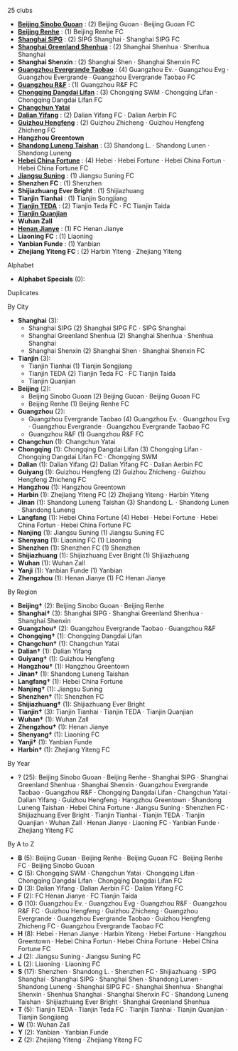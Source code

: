 25 clubs

- [**Beijing Sinobo Guoan**](https://en.wikipedia.org/wiki/Beijing_Sinobo_Guoan) : (2) Beijing Guoan · Beijing Guoan FC
- [**Beijing Renhe**](https://en.wikipedia.org/wiki/Beijing_Renhe_F.C.) : (1) Beijing Renhe FC
- [**Shanghai SIPG**](https://en.wikipedia.org/wiki/Shanghai_SIPG_F.C.) : (2) SIPG Shanghai · Shanghai SIPG FC
- [**Shanghai Greenland Shenhua**](https://en.wikipedia.org/wiki/Shanghai_Greenland_Shenhua) : (2) Shanghai Shenhua · Shenhua Shanghai
- **Shanghai Shenxin** : (2) Shanghai Shen · Shanghai Shenxin FC
- [**Guangzhou Evergrande Taobao**](https://en.wikipedia.org/wiki/Guangzhou_Evergrande_Taobao_F.C.) : (4) Guangzhou Ev. · Guangzhou Evg · Guangzhou Evergrande · Guangzhou Evergrande Taobao FC
- [**Guangzhou R&F**](https://en.wikipedia.org/wiki/Guangzhou_R&F) : (1) Guangzhou R&F FC
- [**Chongqing Dangdai Lifan**](https://en.wikipedia.org/wiki/Chongqing_Dangdai_Lifan_F.C.) : (3) Chongqing SWM · Chongqing Lifan · Chongqing Dangdai Lifan FC
- [**Changchun Yatai**](https://en.wikipedia.org/wiki/Changchun_Yatai)
- [**Dalian Yifang**](https://en.wikipedia.org/wiki/Dalian_Yifang_F.C.) : (2) Dalian Yifang FC · Dalian Aerbin FC
- [**Guizhou Hengfeng**](https://en.wikipedia.org/wiki/Guizhou_Hengfeng_Zhicheng_F.C.) : (2) Guizhou Zhicheng · Guizhou Hengfeng Zhicheng FC
- **Hangzhou Greentown**
- [**Shandong Luneng Taishan**](https://en.wikipedia.org/wiki/Shandong_Luneng_Taishan) : (3) Shandong L. · Shandong Lunen · Shandong Luneng
- [**Hebei China Fortune**](https://en.wikipedia.org/wiki/Hebei_China_Fortune_F.C.) : (4) Hebei · Hebei Fortune · Hebei China Fortun · Hebei China Fortune FC
- [**Jiangsu Suning**](https://en.wikipedia.org/wiki/Jiangsu_Suning_F.C.) : (1) Jiangsu Suning FC
- **Shenzhen FC** : (1) Shenzhen
- **Shijiazhuang Ever Bright** : (1) Shijiazhuang
- **Tianjin Tianhai** : (1) Tianjin Songjiang
- [**Tianjin TEDA**](https://en.wikipedia.org/wiki/Tianjin_Teda_F.C.) : (2) Tianjin Teda FC · FC Tianjin Taida
- [**Tianjin Quanjian**](https://en.wikipedia.org/wiki/Tianjin_Quanjian)
- **Wuhan Zall**
- [**Henan Jianye**](https://en.wikipedia.org/wiki/Henan_Jianye) : (1) FC Henan Jianye
- **Liaoning FC** : (1) Liaoning
- **Yanbian Funde** : (1) Yanbian
- **Zhejiang Yiteng FC** : (2) Harbin Yiteng · Zhejiang Yiteng




Alphabet

- **Alphabet Specials** (0): 




Duplicates





By City

- **Shanghai** (3): 
  - Shanghai SIPG  (2) Shanghai SIPG FC · SIPG Shanghai
  - Shanghai Greenland Shenhua  (2) Shanghai Shenhua · Shenhua Shanghai
  - Shanghai Shenxin  (2) Shanghai Shen · Shanghai Shenxin FC
- **Tianjin** (3): 
  - Tianjin Tianhai  (1) Tianjin Songjiang
  - Tianjin TEDA  (2) Tianjin Teda FC · FC Tianjin Taida
  - Tianjin Quanjian 
- **Beijing** (2): 
  - Beijing Sinobo Guoan  (2) Beijing Guoan · Beijing Guoan FC
  - Beijing Renhe  (1) Beijing Renhe FC
- **Guangzhou** (2): 
  - Guangzhou Evergrande Taobao  (4) Guangzhou Ev. · Guangzhou Evg · Guangzhou Evergrande · Guangzhou Evergrande Taobao FC
  - Guangzhou R&F  (1) Guangzhou R&F FC
- **Changchun** (1): Changchun Yatai 
- **Chongqing** (1): Chongqing Dangdai Lifan  (3) Chongqing Lifan · Chongqing Dangdai Lifan FC · Chongqing SWM
- **Dalian** (1): Dalian Yifang  (2) Dalian Yifang FC · Dalian Aerbin FC
- **Guiyang** (1): Guizhou Hengfeng  (2) Guizhou Zhicheng · Guizhou Hengfeng Zhicheng FC
- **Hangzhou** (1): Hangzhou Greentown 
- **Harbin** (1): Zhejiang Yiteng FC  (2) Zhejiang Yiteng · Harbin Yiteng
- **Jinan** (1): Shandong Luneng Taishan  (3) Shandong L. · Shandong Lunen · Shandong Luneng
- **Langfang** (1): Hebei China Fortune  (4) Hebei · Hebei Fortune · Hebei China Fortun · Hebei China Fortune FC
- **Nanjing** (1): Jiangsu Suning  (1) Jiangsu Suning FC
- **Shenyang** (1): Liaoning FC  (1) Liaoning
- **Shenzhen** (1): Shenzhen FC  (1) Shenzhen
- **Shijiazhuang** (1): Shijiazhuang Ever Bright  (1) Shijiazhuang
- **Wuhan** (1): Wuhan Zall 
- **Yanji** (1): Yanbian Funde  (1) Yanbian
- **Zhengzhou** (1): Henan Jianye  (1) FC Henan Jianye




By Region

- **Beijing†** (2):   Beijing Sinobo Guoan · Beijing Renhe
- **Shanghai†** (3):   Shanghai SIPG · Shanghai Greenland Shenhua · Shanghai Shenxin
- **Guangzhou†** (2):   Guangzhou Evergrande Taobao · Guangzhou R&F
- **Chongqing†** (1):   Chongqing Dangdai Lifan
- **Changchun†** (1):   Changchun Yatai
- **Dalian†** (1):   Dalian Yifang
- **Guiyang†** (1):   Guizhou Hengfeng
- **Hangzhou†** (1):   Hangzhou Greentown
- **Jinan†** (1):   Shandong Luneng Taishan
- **Langfang†** (1):   Hebei China Fortune
- **Nanjing†** (1):   Jiangsu Suning
- **Shenzhen†** (1):   Shenzhen FC
- **Shijiazhuang†** (1):   Shijiazhuang Ever Bright
- **Tianjin†** (3):   Tianjin Tianhai · Tianjin TEDA · Tianjin Quanjian
- **Wuhan†** (1):   Wuhan Zall
- **Zhengzhou†** (1):   Henan Jianye
- **Shenyang†** (1):   Liaoning FC
- **Yanji†** (1):   Yanbian Funde
- **Harbin†** (1):   Zhejiang Yiteng FC




By Year

- ? (25):   Beijing Sinobo Guoan · Beijing Renhe · Shanghai SIPG · Shanghai Greenland Shenhua · Shanghai Shenxin · Guangzhou Evergrande Taobao · Guangzhou R&F · Chongqing Dangdai Lifan · Changchun Yatai · Dalian Yifang · Guizhou Hengfeng · Hangzhou Greentown · Shandong Luneng Taishan · Hebei China Fortune · Jiangsu Suning · Shenzhen FC · Shijiazhuang Ever Bright · Tianjin Tianhai · Tianjin TEDA · Tianjin Quanjian · Wuhan Zall · Henan Jianye · Liaoning FC · Yanbian Funde · Zhejiang Yiteng FC






By A to Z

- **B** (5): Beijing Guoan · Beijing Renhe · Beijing Guoan FC · Beijing Renhe FC · Beijing Sinobo Guoan
- **C** (5): Chongqing SWM · Changchun Yatai · Chongqing Lifan · Chongqing Dangdai Lifan · Chongqing Dangdai Lifan FC
- **D** (3): Dalian Yifang · Dalian Aerbin FC · Dalian Yifang FC
- **F** (2): FC Henan Jianye · FC Tianjin Taida
- **G** (10): Guangzhou Ev. · Guangzhou Evg · Guangzhou R&F · Guangzhou R&F FC · Guizhou Hengfeng · Guizhou Zhicheng · Guangzhou Evergrande · Guangzhou Evergrande Taobao · Guizhou Hengfeng Zhicheng FC · Guangzhou Evergrande Taobao FC
- **H** (8): Hebei · Henan Jianye · Harbin Yiteng · Hebei Fortune · Hangzhou Greentown · Hebei China Fortun · Hebei China Fortune · Hebei China Fortune FC
- **J** (2): Jiangsu Suning · Jiangsu Suning FC
- **L** (2): Liaoning · Liaoning FC
- **S** (17): Shenzhen · Shandong L. · Shenzhen FC · Shijiazhuang · SIPG Shanghai · Shanghai SIPG · Shanghai Shen · Shandong Lunen · Shandong Luneng · Shanghai SIPG FC · Shanghai Shenhua · Shanghai Shenxin · Shenhua Shanghai · Shanghai Shenxin FC · Shandong Luneng Taishan · Shijiazhuang Ever Bright · Shanghai Greenland Shenhua
- **T** (5): Tianjin TEDA · Tianjin Teda FC · Tianjin Tianhai · Tianjin Quanjian · Tianjin Songjiang
- **W** (1): Wuhan Zall
- **Y** (2): Yanbian · Yanbian Funde
- **Z** (2): Zhejiang Yiteng · Zhejiang Yiteng FC




